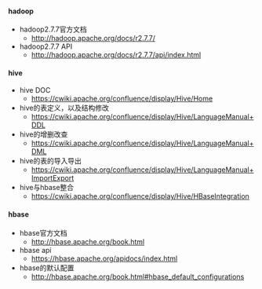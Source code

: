 #### hadoop
* hadoop2.7.7官方文档
    * http://hadoop.apache.org/docs/r2.7.7/
* hadoop2.7.7 API
    * http://hadoop.apache.org/docs/r2.7.7/api/index.html

#### hive
* hive DOC
    * https://cwiki.apache.org/confluence/display/Hive/Home
* hive的表定义，以及结构修改
    * https://cwiki.apache.org/confluence/display/Hive/LanguageManual+DDL
* hive的增删改查
    * https://cwiki.apache.org/confluence/display/Hive/LanguageManual+DML
* hive的表的导入导出
    * https://cwiki.apache.org/confluence/display/Hive/LanguageManual+ImportExport
* hive与hbase整合
    * https://cwiki.apache.org/confluence/display/Hive/HBaseIntegration

#### hbase
* hbase官方文档
    * http://hbase.apache.org/book.html
* hbase api
    * https://hbase.apache.org/apidocs/index.html
* hbase的默认配置
    * http://hbase.apache.org/book.html#hbase_default_configurations